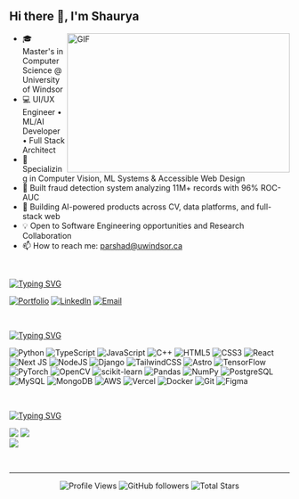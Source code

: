 ## Hi there 👋, I'm Shaurya <br/>
<a target="_blank">
  <img align="right" height="250" width="400" alt="GIF" src="https://user-images.githubusercontent.com/74038190/229223263-cf2e4b07-2615-4f87-9c38-e37600f8381a.gif">
</a>

- 🎓 Master's in Computer Science @ University of Windsor
- 💻 UI/UX Engineer • ML/AI Developer • Full Stack Architect
- 🔬 Specializing in Computer Vision, ML Systems & Accessible Web Design
- 🚀 Built fraud detection system analyzing 11M+ records with 96% ROC-AUC
- 🧠 Building AI-powered products across CV, data platforms, and full-stack web
- 💡 Open to Software Engineering opportunities and Research Collaboration
- 📫 How to reach me: parshad@uwindsor.ca

<br/>

[![Typing SVG](https://readme-typing-svg.demolab.com?font=IBM+Plex+Mono&weight=500&size=20&duration=6000&pause=1000&color=0ea5e9&width=435&lines=Socials%3A)](https://git.io/typing-svg)

[![Portfolio](https://img.shields.io/badge/Portfolio-0ea5e9?style=for-the-badge&logo=astro&logoColor=white)](https://shauryaparshad.com)
[![LinkedIn](https://img.shields.io/badge/LinkedIn-%230077B5.svg?style=for-the-badge&logo=linkedin&logoColor=white)](https://www.linkedin.com/in/shaurya-parshad)
[![Email](https://img.shields.io/badge/Email-D14836?style=for-the-badge&logo=gmail&logoColor=white)](mailto:parshad@uwindsor.ca)

<br/>

[![Typing SVG](https://readme-typing-svg.demolab.com?font=IBM+Plex+Mono&weight=500&size=20&duration=6000&pause=1000&color=0ea5e9&width=435&lines=Tech+Stack%3A)](https://git.io/typing-svg)

![Python](https://img.shields.io/badge/python-3670A0?style=plastic&logo=python&logoColor=ffdd54) ![TypeScript](https://img.shields.io/badge/typescript-%23007ACC.svg?style=plastic&logo=typescript&logoColor=white) ![JavaScript](https://img.shields.io/badge/javascript-%23323330.svg?style=plastic&logo=javascript&logoColor=%23F7DF1E) ![C++](https://img.shields.io/badge/c++-%2300599C.svg?style=plastic&logo=c%2B%2B&logoColor=white) ![HTML5](https://img.shields.io/badge/html5-%23E34F26.svg?style=plastic&logo=html5&logoColor=white) ![CSS3](https://img.shields.io/badge/css3-%231572B6.svg?style=plastic&logo=css3&logoColor=white) ![React](https://img.shields.io/badge/react-%2320232a.svg?style=plastic&logo=react&logoColor=%2361DAFB) ![Next JS](https://img.shields.io/badge/Next-black?style=plastic&logo=next.js&logoColor=white) ![NodeJS](https://img.shields.io/badge/node.js-6DA55F?style=plastic&logo=node.js&logoColor=white) ![Django](https://img.shields.io/badge/django-%23092E20.svg?style=plastic&logo=django&logoColor=white) ![TailwindCSS](https://img.shields.io/badge/tailwindcss-%2338B2AC.svg?style=plastic&logo=tailwind-css&logoColor=white) ![Astro](https://img.shields.io/badge/astro-%232C2052.svg?style=plastic&logo=astro&logoColor=white) ![TensorFlow](https://img.shields.io/badge/TensorFlow-%23FF6F00.svg?style=plastic&logo=TensorFlow&logoColor=white) ![PyTorch](https://img.shields.io/badge/PyTorch-%23EE4C2C.svg?style=plastic&logo=PyTorch&logoColor=white) ![OpenCV](https://img.shields.io/badge/opencv-%23white.svg?style=plastic&logo=opencv&logoColor=white) ![scikit-learn](https://img.shields.io/badge/scikit--learn-%23F7931E.svg?style=plastic&logo=scikit-learn&logoColor=white) ![Pandas](https://img.shields.io/badge/pandas-%23150458.svg?style=plastic&logo=pandas&logoColor=white) ![NumPy](https://img.shields.io/badge/numpy-%23013243.svg?style=plastic&logo=numpy&logoColor=white) ![PostgreSQL](https://img.shields.io/badge/postgres-%23316192.svg?style=plastic&logo=postgresql&logoColor=white) ![MySQL](https://img.shields.io/badge/mysql-%2300f.svg?style=plastic&logo=mysql&logoColor=white) ![MongoDB](https://img.shields.io/badge/MongoDB-%234ea94b.svg?style=plastic&logo=mongodb&logoColor=white) ![AWS](https://img.shields.io/badge/AWS-%23FF9900.svg?style=plastic&logo=amazon-aws&logoColor=white) ![Vercel](https://img.shields.io/badge/vercel-%23000000.svg?style=plastic&logo=vercel&logoColor=white) ![Docker](https://img.shields.io/badge/docker-%230db7ed.svg?style=plastic&logo=docker&logoColor=white) ![Git](https://img.shields.io/badge/git-%23F05033.svg?style=plastic&logo=git&logoColor=white) ![Figma](https://img.shields.io/badge/figma-%23F24E1E.svg?style=plastic&logo=figma&logoColor=white)

<br/>

[![Typing SVG](https://readme-typing-svg.demolab.com?font=IBM+Plex+Mono&weight=500&size=20&duration=6000&pause=1000&color=0ea5e9&width=435&lines=GitHub+Stats%3A)](https://git.io/typing-svg)

![](https://github-readme-stats.vercel.app/api?username=IShauryaI&theme=tokyonight&hide_border=false&include_all_commits=true&count_private=true)
![](https://github-readme-streak-stats.herokuapp.com/?user=IShauryaI&theme=tokyonight&hide_border=false)<br/>
![](https://github-readme-stats.vercel.app/api/top-langs/?username=IShauryaI&theme=tokyonight&hide_border=false&include_all_commits=true&count_private=true&layout=compact)

<br/>

---

<p align="center">
  <img src="https://komarev.com/ghpvc/?username=IShauryaI&color=0ea5e9&style=flat-square&label=Profile+Views" alt="Profile Views" />
  <img alt="GitHub followers" src="https://img.shields.io/github/followers/IShauryaI?label=Followers&style=social">
  <img src="https://img.shields.io/github/stars/IShauryaI?label=Stars" alt="Total Stars">
</p>
